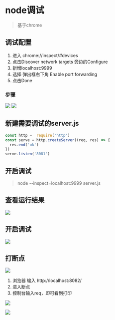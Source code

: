 # node调试
> 基于chrome

## 调试配置
1. 进入 chrome://inspect/#devices
2. 点击Discover network targets 旁边的Configure
3. 新增localhost:9999
4. 选择 弹出框右下角 Enable port forwarding 
5. 点击Done
### 步骤
![](~@imgs/202010280810.png)
![](~@imgs/202010280812.png)

## 新建需要调试的server.js

```js
const http =  require('http')
const serve = http.createServer((req, res) => {
  res.end('ok')
})
serve.listen('8081')
```
## 开启调试
>node --inspect=localhost:9999 server.js

## 查看运行结果
![](~@imgs/202010280820.jpg)

## 开启调试
![](~@imgs/202010280826.png)

## 打断点
![](~@imgs/202010280827.png)
1. 浏览器 输入 http://localhost:8082/
2. 进入断点
3. 控制台输入req，即可看到打印

![](~@imgs/202010280832.jpg)

![](~@imgs/202010280833.png)